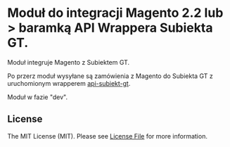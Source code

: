 Moduł do integracji Magento 2.2 lub > baramką API Wrappera Subiekta GT.
======

Moduł integruje Magento z Subiektem GT.

Po przerz moduł wysyłane są zamówienia z Magento do Subiekta GT z uruchomionym wrapperem [api-subiekt-gt](https://github.com/LukeOtdr/api-subiekt-gt).

Moduł w fazie "dev".


## License

The MIT License (MIT). Please see [License File](https://github.com/LukeOtdr/api-subiekt-gt/blob/devloper/LICENSE) for more information.
